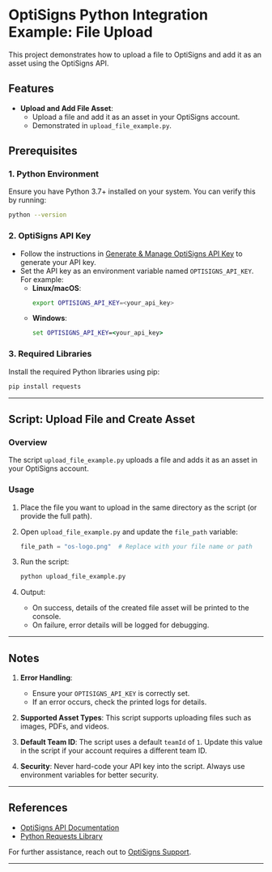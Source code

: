 
# OptiSigns Python Integration Example: File Upload

This project demonstrates how to upload a file to OptiSigns and add it as an asset using the OptiSigns API.

## Features

- **Upload and Add File Asset**:
  - Upload a file and add it as an asset in your OptiSigns account.
  - Demonstrated in `upload_file_example.py`.

## Prerequisites

### 1. Python Environment
Ensure you have Python 3.7+ installed on your system. You can verify this by running:
```bash
python --version
```

### 2. OptiSigns API Key
- Follow the instructions in [Generate & Manage OptiSigns API Key](https://support.optisigns.com/hc/en-us/articles/4414563797139-Generate-Manage-OptiSigns-API-Key) to generate your API key.
- Set the API key as an environment variable named `OPTISIGNS_API_KEY`. For example:
  - **Linux/macOS**:
    ```bash
    export OPTISIGNS_API_KEY=<your_api_key>
    ```
  - **Windows**:
    ```cmd
    set OPTISIGNS_API_KEY=<your_api_key>
    ```

### 3. Required Libraries
Install the required Python libraries using pip:
```bash
pip install requests
```

---

## Script: Upload File and Create Asset

### Overview
The script `upload_file_example.py` uploads a file and adds it as an asset in your OptiSigns account.

### Usage
1. Place the file you want to upload in the same directory as the script (or provide the full path).

2. Open `upload_file_example.py` and update the `file_path` variable:
   ```python
   file_path = "os-logo.png"  # Replace with your file name or path
   ```

3. Run the script:
   ```bash
   python upload_file_example.py
   ```

4. Output:
   - On success, details of the created file asset will be printed to the console.
   - On failure, error details will be logged for debugging.

---

## Notes

1. **Error Handling**:
   - Ensure your `OPTISIGNS_API_KEY` is correctly set.
   - If an error occurs, check the printed logs for details.

2. **Supported Asset Types**:
   This script supports uploading files such as images, PDFs, and videos.

3. **Default Team ID**:
   The script uses a default `teamId` of `1`. Update this value in the script if your account requires a different team ID.

4. **Security**:
   Never hard-code your API key into the script. Always use environment variables for better security.

---

## References

- [OptiSigns API Documentation](https://support.optisigns.com/hc/en-us/articles/4414563797139-Generate-Manage-OptiSigns-API-Key)
- [Python Requests Library](https://docs.python-requests.org/)

For further assistance, reach out to [OptiSigns Support](https://support.optisigns.com/).

---
